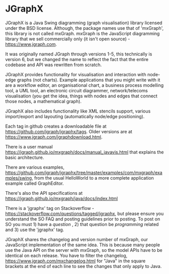 JGraphX
=======

JGraphX is a Java Swing diagramming (graph visualisation) library licensed under the BSD license. Although, the package 
names use that of 'mxGraph', this library is not called mxGraph. mxGraph is the JavaScript diagramming library 
that we sell commercially only (it isn't open source) - https://www.jgraph.com.

It was originally named JGraph through versions 1-5, this technically is version 6, but we changed the name to reflect 
the fact that the entire codebase and API was rewritten from scratch.

JGraphX provides functionality for visualisation and interaction with node-edge graphs (not charts). Example 
applications that you might write with it are a workflow editor, an organisational chart, a business process modelling 
tool, a UML tool, an electronic circuit diagrammer, network/telecoms visualisation (you get the idea, things with 
nodes and edges that connect those nodes, a mathematical graph).

JGraphX also includes functionality like XML stencils support, various import/export and layouting (automatically 
node/edge positioning).

Each tag in github creates a downloadable file at https://github.com/jgraph/jgraphx/tags. Older versions are at 
https://www.jgraph.com/jgraphdownload.html.

There is a user manual https://jgraph.github.io/mxgraph/docs/manual_javavis.html that explains the basic architecture. 

There are various examples, https://github.com/jgraph/jgraphx/tree/master/examples/com/mxgraph/examples/swing, from 
the usual HelloWorld to a more complete application example called GraphEditor.

There's also the API specifications at https://jgraph.github.io/mxgraph/java/docs/index.html

There is a 'jgraphx' tag on Stackoverflow - https://stackoverflow.com/questions/tagged/jgraphx, but please ensure 
you understand the SO FAQ and posting guidelines prior to posting. To post on SO you must 1) have a _question_ , 
2) that question be _programming_ related and 3) use the 'jgraphx' tag.

JGraphX shares the changelog and version number of mxGraph, our JavaScript implementation of the same idea. This 
is because many people use the Java API on the server with mxGraph, so the model APIs have to be identical on each 
release. You have to filter the changelog, https://www.jgraph.com/mxchangelog.html for "Java" in the square brackets 
at the end of each line to see the changes that only apply to Java.
